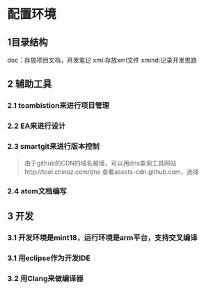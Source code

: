 # 配置环境
## 1目录结构
doc：存放项目文档，开发笔记
xml:存放xml文件
xmind:记录开发思路
## 2 辅助工具
### 2.1 teambistion来进行项目管理
### 2.2 EA来进行设计
### 2.3 smartgit来进行版本控制
> 由于github的CDN的域名被墙，可以用dns查询工具网站http://tool.chinaz.com/dns 查看assets-cdn.github.com，选择 



### 2.4 atom文档编写

## 3 开发
### 3.1 开发环境是mint18，运行环境是arm平台，支持交叉编译
### 3.1 用eclipse作为开发IDE
### 3.2 用Clang来做编译器
